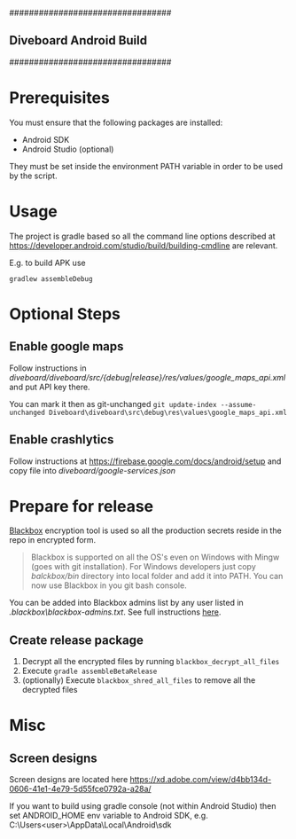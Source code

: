 #################################
##   Diveboard Android Build   ##
#################################


# Prerequisites

You must ensure that the following packages are installed:
* Android SDK
* Android Studio (optional)

They must be set inside the environment PATH variable in order to be used by
the script.

# Usage

The project is gradle based so all the command line options described at https://developer.android.com/studio/build/building-cmdline are relevant.

E.g. to build APK use

`gradlew assembleDebug`

# Optional Steps
## Enable google maps
Follow instructions in *diveboard/diveboard/src/{debug|release}/res/values/google_maps_api.xml* and put API key there.

You can mark it then as git-unchanged `git update-index --assume-unchanged Diveboard\diveboard\src\debug\res\values\google_maps_api.xml`

## Enable crashlytics
Follow instructions at https://firebase.google.com/docs/android/setup and copy file into *diveboard/google-services.json*

# Prepare for release
[Blackbox](https://github.com/StackExchange/blackbox) encryption tool is used so all the production secrets reside in the repo in encrypted form.

>Blackbox is supported on all the OS's even on Windows with Mingw (goes with git installation). For Windows developers just copy *balckbox/bin* directory into local folder and add it into PATH. You can now use Blackbox in you git bash console.

You can be added into Blackbox admins list by any user listed in *.blackbox\blackbox-admins.txt*. See full instructions [here](https://github.com/StackExchange/blackbox#how-to-indoctrinate-a-new-user-into-the-system).

## Create release package
1. Decrypt all the encrypted files by running `blackbox_decrypt_all_files`
2. Execute `gradle assembleBetaRelease`
3. (optionally) Execute `blackbox_shred_all_files` to remove all the decrypted files

# Misc
## Screen designs
Screen designs are located here https://xd.adobe.com/view/d4bb134d-0606-41e1-4e79-5d55fce0792a-a28a/

If you want to build using gradle console (not within Android Studio) then set ANDROID_HOME env variable to Android SDK, e.g. C:\Users\<user>\AppData\Local\Android\sdk